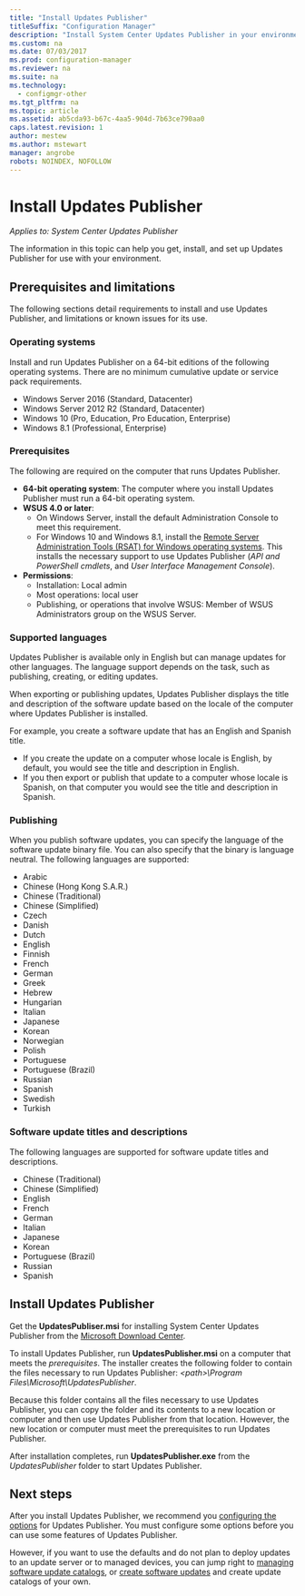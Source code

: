 ```yaml
---
title: "Install Updates Publisher"
titleSuffix: "Configuration Manager"
description: "Install System Center Updates Publisher in your environment"
ms.custom: na
ms.date: 07/03/2017
ms.prod: configuration-manager
ms.reviewer: na
ms.suite: na
ms.technology:
  - configmgr-other
ms.tgt_pltfrm: na
ms.topic: article
ms.assetid: ab5cda93-b67c-4aa5-904d-7b63ce790aa0
caps.latest.revision: 1
author: mestew
ms.author: mstewart
manager: angrobe
robots: NOINDEX, NOFOLLOW
---
```

# Install Updates Publisher

*Applies to: System Center Updates Publisher*

The information in this topic can help you get, install, and set up Updates Publisher for use with your environment.


## Prerequisites and limitations
The following sections detail requirements to install and use Updates Publisher, and limitations or known issues for its use.

### Operating systems
Install and run Updates Publisher on a 64-bit editions of the following operating systems. There are no minimum cumulative update or service pack requirements.

-   Windows Server 2016 (Standard, Datacenter)
-   Windows Server 2012 R2 (Standard, Datacenter)
-   Windows 10 (Pro, Education, Pro Education, Enterprise)
-   Windows 8.1 (Professional, Enterprise)

### Prerequisites
The following are required on the computer that runs Updates Publisher.

-   **64-bit operating system**: The computer where you install Updates Publisher must run a 64-bit operating system.
-   **WSUS 4.0 or later**:
    -   On Windows Server, install the default Administration Console to meet this requirement.
    -   For Windows 10 and Windows 8.1, install the [Remote Server Administration Tools (RSAT) for Windows operating systems](https://support.microsoft.com/help/2693643/remote-server-administration-tools-rsat-for-windows-operating-systems). This installs the necessary support to use Updates Publisher (*API and PowerShell cmdlets*, and *User Interface Management Console*).
-   **Permissions**:
    -   Installation: Local admin
    -   Most operations: local user
    -   Publishing, or operations that involve WSUS: Member of WSUS Administrators group on the WSUS Server.

### Supported languages
Updates Publisher is available only in English but can manage updates for other languages. The language support depends on the task, such as publishing, creating, or editing updates.

When exporting or publishing updates, Updates Publisher displays the title and description of the software update based on the locale of the computer where Updates Publisher is installed.

For example, you create a software update that has an English and Spanish title.

-   If you create the update on a computer whose locale is English, by default, you would see the title and description in English.
-   If you then export or publish that update to a computer whose locale is Spanish, on that computer you would see the title and description in Spanish.

### Publishing
When you publish software updates, you can specify the language of the software update binary file. You can also specify that the binary is language neutral. The following languages are supported:

-   Arabic
-   Chinese (Hong Kong S.A.R.)
-   Chinese (Traditional)
-   Chinese (Simplified)
-   Czech
-   Danish
-   Dutch
-   English
-   Finnish
-   French
-   German
-   Greek
-   Hebrew
-   Hungarian
-   Italian
-   Japanese
-   Korean
-   Norwegian
-   Polish
-   Portuguese
-   Portuguese (Brazil)
-   Russian
-   Spanish
-   Swedish
-   Turkish

### Software update titles and descriptions
The following languages are supported for software update titles and descriptions.

-   Chinese (Traditional)
-   Chinese (Simplified)
-   English
-   French
-   German
-   Italian
-   Japanese
-   Korean
-   Portuguese (Brazil)
-   Russian
-   Spanish



## Install Updates Publisher
Get the **UpdatesPubliser.msi** for installing System Center Updates Publisher from the [Microsoft Download Center](https://www.microsoft.com/download/details.aspx?id=55543).

To install Updates Publisher, run **UpdatesPublisher.msi** on a computer that meets the *prerequisites*. The installer creates the following folder to contain the files necessary to run Updates Publisher: *&lt;path&gt;\Program Files\Microsoft\UpdatesPublisher*.

Because this folder contains all the files necessary to use Updates Publisher, you can copy the folder and its contents to a new location or computer and then use Updates Publisher from that location. However, the new location or computer must meet the prerequisites to run Updates Publisher.

After installation completes, run **UpdatesPublisher.exe** from the *UpdatesPublisher* folder to start Updates Publisher.

## Next steps
 After you install Updates Publisher, we recommend you [configuring the options](updates-publisher-options.md) for Updates Publisher. You must configure some options before you can use some features of Updates Publisher.

 However, if you want to use the defaults and do not plan to deploy updates to an update server or to managed devices, you can jump right to [managing software update catalogs](updates-publisher-catalogs.md), or [create software updates](create-updates-with-updates-publisher.md) and create update catalogs of your own.

